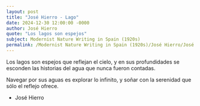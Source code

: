 ```yaml
---
layout: post
title: "José Hierro - Lago"
date: 2024-12-30 12:00:00 -0000
author: José Hierro
quote: "Los lagos son espejos"
subject: Modernist Nature Writing in Spain (1920s)
permalink: /Modernist Nature Writing in Spain (1920s)/José Hierro/José Hierro - Lago
---
```


Los lagos son espejos
que reflejan el cielo,
y en sus profundidades
se esconden las historias del agua
que nunca fueron contadas.

Navegar por sus aguas
es explorar lo infinito,
y soñar con la serenidad
que sólo el reflejo ofrece.

- José Hierro
